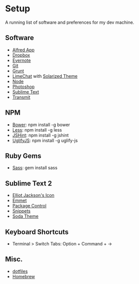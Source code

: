 # Setup

A running list of software and preferences for my dev machine.

## Software

  * [Alfred App](http://www.alfredapp.com)
  * [Dropbox](https://www.dropbox.com)
  * [Evernote](https://evernote.com)
  * [Git](http://git-scm.com/downloads)
  * [Grunt](http://gruntjs.com/getting-started)
  * [LimeChat](http://limechat.net/mac/) with [Solarized Theme](https://github.com/paulcpederson/solarized-limechat)
  * [Node](http://nodejs.org)
  * [Photoshop](http://www.photoshop.com)
  * [Sublime Text](http://www.sublimetext.com)
  * [Transmit](http://panic.com/transmit/)

## NPM

  * [Bower](http://bower.io): npm install -g bower
  * [Less](http://lesscss.org): npm install -g less
  * [JSHint](http://jshint.com/install/): npm install -g jshint
  * [UglifyJS](https://github.com/mishoo/UglifyJS2): npm install -g uglify-js

## Ruby Gems

  * [Sass](http://sass-lang.com): gem install sass

## Sublime Text 2

  * [Elliot Jackson's Icon](http://blog.alexmaccaw.com/sublime-text)
  * [Emmet](http://emmet.io/download/)
  * [Package Control](http://wbond.net/sublime_packages/package_control/installation)
  * [Snippets](https://github.com/jonchretien/sublime-snippets)
  * [Soda Theme](https://github.com/buymeasoda/soda-theme/)

## Keyboard Shortcuts
  * Terminal > Switch Tabs: Option + Command + &rarr;

## Misc.

  * [dotfiles](https://github.com/jonchretien/dotfiles)
  * [Homebrew](http://brew.sh/)
